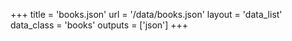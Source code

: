 +++
title = 'books.json'
url = '/data/books.json'
layout = 'data_list'
data_class = 'books'
outputs = ['json']
+++